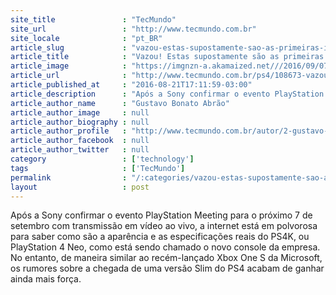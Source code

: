 ```yaml
---
site_title               : "TecMundo"
site_url                 : "http://www.tecmundo.com.br"
site_locale              : "pt_BR"
article_slug             : "vazou-estas-supostamente-sao-as-primeiras-imagens-do-novissimo-ps4-slim"
article_title            : "Vazou! Estas supostamente são as primeiras imagens do novíssimo PS4 Slim"
article_image            : "https://imgnzn-a.akamaized.net///2016/09/07/07201741756193-t1200x480.jpg"
article_url              : "http://www.tecmundo.com.br/ps4/108673-vazou-supostamente-primeiras-imagens-novissimo-ps4-slim.htm"
article_published_at     : "2016-08-21T17:11:59-03:00"
article_description      : "Após a Sony confirmar o evento PlayStation Meeting para o próximo 7 de setembro com transmissão em vídeo ao vivo, a internet está em polvorosa para saber como são a aparência e as especificações reais do PS4K, ou PlayStation 4 Neo, como está sendo chamado o novo console da empresa. No entanto, de maneira similar ao recém-lançado Xbox One S da Microsoft, os rumores sobre a chegada de uma versão Slim do PS4 acabam de ganhar ainda mais força."
article_author_name      : "Gustavo Bonato Abrão"
article_author_image     : null
article_author_biography : null
article_author_profile   : "http://www.tecmundo.com.br/autor/2-gustavo-bonato-abrao/"
article_author_facebook  : null
article_author_twitter   : null
category                 : ['technology']
tags                     : ['TecMundo']
permalink                : "/:categories/vazou-estas-supostamente-sao-as-primeiras-imagens-do-novissimo-ps4-slim/"
layout                   : post
---
```


Após a Sony confirmar o evento PlayStation Meeting para o próximo 7 de setembro com transmissão em vídeo ao vivo, a internet está em polvorosa para saber como são a aparência e as especificações reais do PS4K, ou PlayStation 4 Neo, como está sendo chamado o novo console da empresa. No entanto, de maneira similar ao recém-lançado Xbox One S da Microsoft, os rumores sobre a chegada de uma versão Slim do PS4 acabam de ganhar ainda mais força.
